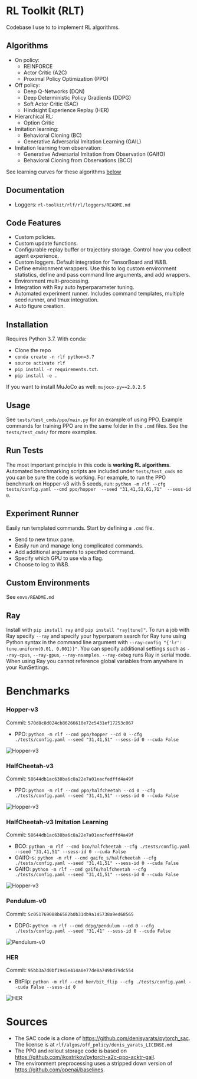 # RL Toolkit (RLT)

Codebase I use to to implement RL algorithms.

## Algorithms
- On policy:
  - REINFORCE
  - Actor Critic (A2C)
  - Proximal Policy Optimization (PPO)
- Off policy:
  - Deep Q-Networks (DQN)
  - Deep Deterministic Policy Gradients (DDPG)
  - Soft Actor Critic (SAC) 
  - Hindsight Experience Replay (HER)
- Hierarchical RL: 
  - Option Critic
- Imitation learning:
  - Behavioral Cloning (BC)
  - Generative Adversarial Imitation Learning (GAIL)
- Imitation learning from observation: 
  - Generative Adversarial Imitation from Observation (GAIfO)
  - Behavioral Cloning from Observations (BCO)

See learning curves for these algorithms [below](https://github.com/ASzot/rl-toolkit#benchmarks)

## Documentation
- Loggers: `rl-toolkit/rlf/rl/loggers/README.md`

## Code Features
- Custom policies. 
- Custom update functions.
- Configurable replay buffer or trajectory storage. Control how you collect
  agent experience. 
- Custom loggers. Default integration for TensorBoard and W&B.
- Define environment wrappers. Use this to log custom environment statistics,
  define and pass command line arguments, and add wrappers. 
- Environment multi-processing.
- Integration with Ray auto hyperparameter tuning. 
- Automated experiment runner. Includes command templates, multiple seed
  runner, and tmux integration. 
- Auto figure creation.

## Installation
Requires Python 3.7. With conda: 

- Clone the repo
- `conda create -n rlf python=3.7`
- `source activate rlf`
- `pip install -r requirements.txt`. 
- `pip install -e .`

If you want to install MuJoCo as well: `mujoco-py==2.0.2.5` 

## Usage
See `tests/test_cmds/ppo/main.py` for an example of using PPO. Example
commands for training PPO are in the same folder in the `.cmd` files. See the
`tests/test_cmds/` for more examples.

## Run Tests
The most important principle in this code is **working RL algorithms**.
Automated benchmarking scripts are included under `tests/test_cmds` so you can
be sure the code is working. For example, to run the PPO benchmark on Hopper-v3
with 5 seeds, run: `python -m rlf --cfg tests/config.yaml --cmd ppo/hopper  --seed
"31,41,51,61,71"  --sess-id 0`.

## Experiment Runner
Easily run templated commands. Start by defining a `.cmd` file. 
- Send to new tmux pane. 
- Easily run and manage long complicated commands. 
- Add additional arguments to specified command. 
- Specify which GPU to use via a flag. 
- Choose to log to W&B. 

## Custom Environments
See `envs/README.md`

## Ray
Install with `pip install ray` and `pip install "ray[tune]"`. To run a job with
Ray specify `--ray` and specify your hyperparam search for Ray tune using
Python syntax in the command line argument with `--ray-config "{'lr':
tune.uniform(0.01, 0.001)}"`. You can specify additional settings such as
`--ray-cpus`, `--ray-gpus`, `--ray-nsamples`. `--ray-debug` runs Ray in serial
mode. When using Ray you cannot reference global variables from anywhere in
your RunSettings.

# Benchmarks
### Hopper-v3

Commit: `570d8c8d024cb86266610e72c5431ef17253c067`
- PPO: `python -m rlf --cmd ppo/hopper --cd 0 --cfg ./tests/config.yaml --seed "31,41,51" --sess-id 0 --cuda False` 

![Hopper-v3](https://github.com/ASzot/rl-toolkit/blob/master/bench_plots/hopper.png)

### HalfCheetah-v3
Commit: `58644db1ac638ba6c8a22e7a01eacfedffd4a49f`
- PPO: `python -m rlf --cmd ppo/halfcheetah --cd 0 --cfg ./tests/config.yaml --seed "31,41,51" --sess-id 0 --cuda False`

![Hopper-v3](https://github.com/ASzot/rl-toolkit/blob/master/bench_plots/halfcheetah.png)

### HalfCheetah-v3 Imitation Learning
Commit: `58644db1ac638ba6c8a22e7a01eacfedffd4a49f`
- BCO: `python -m rlf --cmd bco/halfcheetah --cfg ./tests/config.yaml --seed "31,41,51" --sess-id 0 --cuda False` 
- GAIfO-s: `python -m rlf --cmd gaifo_s/halfcheetah --cfg ./tests/config.yaml --seed "31,41,51" --sess-id 0 --cuda False` 
- GAIfO: `python -m rlf --cmd gaifo/halfcheetah --cfg ./tests/config.yaml --seed "31,41,51" --sess-id 0 --cuda False` 

![Hopper-v3](https://github.com/ASzot/rl-toolkit/blob/master/bench_plots/halfcheetah_il.png)

### Pendulum-v0
Commit: `5c051769088b6582b0b31db9a145738a9ed68565`
- DDPG: `python -m rlf --cmd ddpg/pendulum --cd 0 --cfg ./tests/config.yaml --seed "31,41" --sess-id 0 --cuda False`

![Pendulum-v0](https://github.com/ASzot/rl-toolkit/blob/master/bench_plots/pendulum.png)

### HER
Commit: `95bb3a7d0bf1945e414a0e77de8a749bd79dc554`
- BitFlip: `python -m rlf --cmd her/bit_flip --cfg ./tests/config.yaml --cuda False --sess-id 0`

![HER](https://github.com/ASzot/rl-toolkit/blob/master/bench_plots/her.png)

# Sources
* The SAC code is a clone of https://github.com/denisyarats/pytorch_sac.
  The license is at `rlf/algos/off_policy/denis_yarats_LICENSE.md`
* The PPO and rollout storage code is based on https://github.com/ikostrikov/pytorch-a2c-ppo-acktr-gail.
* The environment preprocessing uses a stripped down version of https://github.com/openai/baselines.
